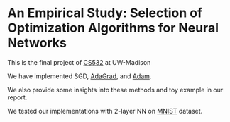 An Empirical Study: Selection of Optimization Algorithms for Neural Networks
==============================
This is the final project of [CS532](https://willett.ece.wisc.edu/teaching/fall-2017-532/) at UW-Madison

We have implemented SGD, [AdaGrad](http://www.jmlr.org/papers/volume12/duchi11a/duchi11a.pdf), and [Adam](https://arxiv.org/abs/1412.6980).

We also provide some insights into these methods and toy example in our report.

We tested our implementations with 2-layer NN on [MNIST](http://vision.stanford.edu/cs598_spring07/papers/Lecun98.pdf) dataset.
